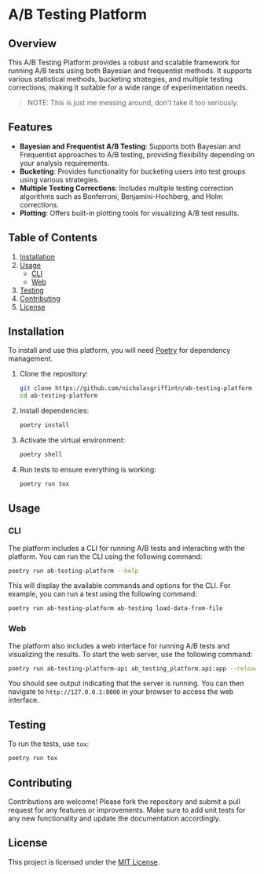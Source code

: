 # A/B Testing Platform

## Overview
This A/B Testing Platform provides a robust and scalable framework for running A/B tests using both Bayesian and frequentist methods. It supports various statistical methods, bucketing strategies, and multiple testing corrections, making it suitable for a wide range of experimentation needs.

> NOTE: This is just me messing around, don't take it too seriously.

## Features
- **Bayesian and Frequentist A/B Testing**: Supports both Bayesian and Frequentist approaches to A/B testing, providing flexibility depending on your analysis requirements.
- **Bucketing**: Provides functionality for bucketing users into test groups using various strategies.
- **Multiple Testing Corrections**: Includes multiple testing correction algorithms such as Bonferroni, Benjamini-Hochberg, and Holm corrections.
- **Plotting**: Offers built-in plotting tools for visualizing A/B test results.

## Table of Contents
1. [Installation](#installation)
2. [Usage](#usage)
   - [CLI](#cli)
   - [Web](#web)
3. [Testing](#testing)
4. [Contributing](#contributing)
5. [License](#license)


## Installation

To install and use this platform, you will need [Poetry](https://python-poetry.org/) for dependency management.

1. Clone the repository:
   ```bash
   git clone https://github.com/nicholasgriffintn/ab-testing-platform
   cd ab-testing-platform
   ```

2. Install dependencies:
   ```bash
   poetry install
   ```

3. Activate the virtual environment:
   ```bash
   poetry shell
   ```

4. Run tests to ensure everything is working:
   ```bash
   poetry run tox
   ```


## Usage

### CLI

The platform includes a CLI for running A/B tests and interacting with the platform. You can run the CLI using the following command:

```bash
poetry run ab-testing-platform --help
```

This will display the available commands and options for the CLI. For example, you can run a test using the following command:

```bash
poetry run ab-testing-platform ab-testing load-data-from-file
```

### Web

The platform also includes a web interface for running A/B tests and visualizing the results. To start the web server, use the following command:

```bash
poetry run ab-testing-platform-api ab_testing_platform.api:app --reload
```

You should see output indicating that the server is running. You can then navigate to `http://127.0.0.1:8000` in your browser to access the web interface.

## Testing
To run the tests, use `tox`:

```bash
poetry run tox
```


## Contributing
Contributions are welcome! Please fork the repository and submit a pull request for any features or improvements. Make sure to add unit tests for any new functionality and update the documentation accordingly.


## License
This project is licensed under the [MIT License](LICENSE).
